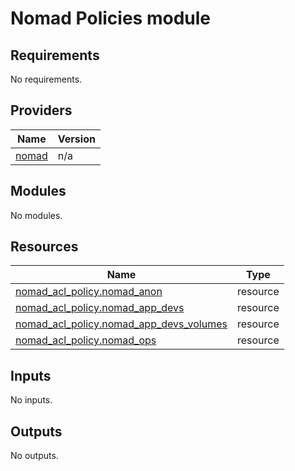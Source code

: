 # Nomad Policies module

<!-- BEGINNING OF PRE-COMMIT-TERRAFORM DOCS HOOK -->
## Requirements

No requirements.

## Providers

| Name | Version |
|------|---------|
| <a name="provider_nomad"></a> [nomad](#provider\_nomad) | n/a |

## Modules

No modules.

## Resources

| Name | Type |
|------|------|
| [nomad_acl_policy.nomad_anon](https://registry.terraform.io/providers/hashicorp/nomad/latest/docs/resources/acl_policy) | resource |
| [nomad_acl_policy.nomad_app_devs](https://registry.terraform.io/providers/hashicorp/nomad/latest/docs/resources/acl_policy) | resource |
| [nomad_acl_policy.nomad_app_devs_volumes](https://registry.terraform.io/providers/hashicorp/nomad/latest/docs/resources/acl_policy) | resource |
| [nomad_acl_policy.nomad_ops](https://registry.terraform.io/providers/hashicorp/nomad/latest/docs/resources/acl_policy) | resource |

## Inputs

No inputs.

## Outputs

No outputs.
<!-- END OF PRE-COMMIT-TERRAFORM DOCS HOOK -->
